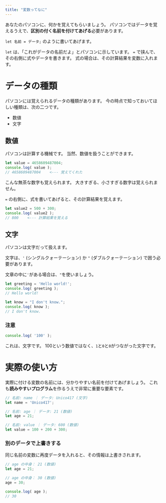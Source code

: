 ```yaml
---
title: "変数ってなに"
---
```


あなたのパソコンに、何かを覚えてもらいましょう。
パソコンではデータを覚えるうえで、**区別の付く名前を付けてあげる**必要があります。

`let 名前 = データ;` のように書いてあげます。

`let` は、「これがデータの名前だよ」とパソコンに示しています。
`=` で挟んで、その右側に式やデータを書きます。
式の場合は、その計算結果を変数に入れます。

# データの種類

パソコンには覚えられるデータの種類があります。
今の時点で知っておいてほしい種類は、次の二つです。

- 数値
- 文字

## 数値

パソコンは計算する機械です。
当然、数値を扱うことができます。

```js
let value = 4658609487004;
console.log( value );
// 4658609487004    <--- 覚えてくれた
```

こんな無茶な数字も覚えられます。
大きすぎる、小さすぎる数字は覚えられません。

`=` の右側に、式を書いてあげると、その計算結果を覚えます。

```js
let value2 = 500 + 300;
console.log( value2 );
// 800    <--- 計算結果を覚える
```

## 文字

パソコンは文字だって扱えます。

文字は、`'` (シングルクォーテーション) か `"` (ダブルクォーテーション) で囲う必要があります。

文章の中に`'`がある場合は、`"`を使いましょう。

```js
let greeting = 'Hello world!';
console.log( greeting );
// Hello world!

let know = "I don't know.";
console.log( know );
// I don't know.
```

### 注意

```js
console.log( '100' );
```
これは、文字です。
100という数値ではなく、`1`と`0`と`0`がつながった文字です。

# 実際の使い方

実際に付ける変数の名前には、分かりやすい名前を付けてあげましょう。
これも**読みやすいプログラム**を作るうえで非常に重要な要素です。

```js
// 名前: name ｜ データ: Unico417 (文字)
let name = 'Unico417'; 

// 名前: age ｜ データ: 21 (数値)
let age = 21;

// 名前: value ｜ データ: 600 (数値)
let value = 100 + 200 + 300;
```

### 別のデータで上書きする

同じ名前の変数に再度データを入れると、その情報は上書きされます。

```js
// age の中身： 21 (数値)
let age = 21;

// age の中身： 30 (数値)
age = 30;

console.log( age );
// 30
```
